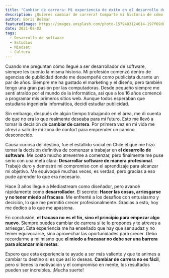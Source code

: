 ```yaml
---
title: "Cambiar de carrera: Mi experiencia de éxito en el desarrollo de software"
description: ¿Quieres cambiar de carrera? Comparte mi historia de cómo pasé de la publicidad al desarrollo de software con éxito. Descubre cómo arriesgarse y perder el miedo al fracaso te ayudan a alcanzar tus metas.
author: Boris Belmar
featuredImage: https://images.unsplash.com/photo-1579403124614-197f69d8187b?ixlib=rb-4.0.3&ixid=MnwxMjA3fDB8MHxwaG90by1wYWdlfHx8fGVufDB8fHx8&auto=format&fit=crop&w=1920&ar=16:9&q=80
date: 2021-08-02
tags:
  - Desarrollo de software
  - Estudios
  - Mindset
  - Cultura
---
```

Cuando me preguntan cómo llegué a ser desarrollador de software, siempre les cuento la misma historia. Mi profesión comenzó dentro de agencias de publicidad donde me desempeñé como publicista durante un par de años. Siempre me ha gustado el marketing y el diseño, pero también tengo una gran pasión por las computadoras. Desde pequeño siempre me sentí atraído por el mundo de la informática, así que a los 16 años comencé a programar mis primeros sitios web. Aunque todos esperaban que estudiaría ingeniería informática, decidí estudiar publicidad.

Sin embargo, después de algún tiempo trabajando en el área, me di cuenta de que no era lo que realmente deseaba para mi futuro. Esto me llevó a tomar la decisión de **cambiar de carrera**. Por primera vez en mi vida me atreví a salir de mi zona de confort para emprender un camino desconocido.

Causa curiosa del destino, fue el estallido social en Chile el que me hizo tomar la decisión definitiva de comenzar a trabajar en **el desarrollo de software**. Me costó mucho atreverme a comenzar, pero finalmente me puse serio con una meta clara: **Desarrollar software de manera profesional**. Trabajé duro y demostré mi compromiso con el aprendizaje para alcanzar mi objetivo. Me equivoqué muchas veces, es verdad, pero gracias a eso pude aprender lo que era necesario.

Hace 3 años llegué a Mediastream como diseñador, pero avancé rápidamente como **desarrollador**. El secreto: **Hacer las cosas, arriesgarse y no tener miedo al fracaso**. Me enfrenté a los desafíos con entusiasmo y decisión, lo que me permitió crecer profesionalmente. Gracias a esto, hoy me dedico a lo que me apasiona.

En conclusión, **el fracaso no es el fin, sino el principio para empezar algo nuevo**. Siempre puedes cambiar de carrera si te lo propones y te atreves a arriesgar. Esta experiencia me ha enseñado que hay que ser audaz y no temer equivocarse, sino aprovechar las oportunidades para crecer. Debo recordarme a mí mismo que **el miedo a fracasar no debe ser una barrera para alcanzar mis metas**.

Espero que esta experiencia te ayude a ser más valiente y que te animes a cambiar tu destino si es que así lo deseas. **Cambiar de carrera no es fácil**, pero si tienes la motivación y el compromiso en mente, los resultados pueden ser increíbles. ¡Mucha suerte!